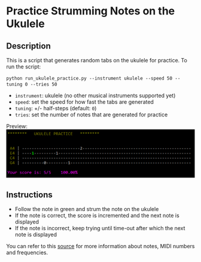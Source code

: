 # Practice Strumming Notes on the Ukulele

## Description
This is a script that generates random tabs on the ukulele for practice. To run the script:
```
python run_ukulele_practice.py --instrument ukulele --speed 50 --tuning 0 --tries 50
```
* ```instrument```: ukulele (no other musical instruments supported yet)
* ```speed```: set the speed for how fast the tabs are generated
* ```tuning```: +/- half-steps (default: ```0```)
* ```tries```: set the number of notes that are generated for practice

Preview:\
![Image description](misc/screenshot.png)

## Instructions
* Follow the note in green and strum the note on the ukulele
* If the note is correct, the score is incremented and the next note is displayed
* If the note is incorrect, keep trying until time-out after which the next note is displayed 

You can refer to this [source](https://newt.phys.unsw.edu.au/jw/notes.html) for more information about notes, MIDI numbers and frequencies. 